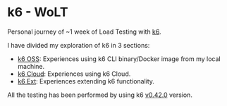 # k6 - WoLT

Personal journey of ~1 week of Load Testing with [k6](https://k6.io/).

I have divided my exploration of k6 in 3 sections:
- [k6 OSS](./k6): Experiences using k6 CLI binary/Docker image from my local machine.
- [k6 Cloud](./k6-cloud/): Experiences using k6 Cloud.
- [k6 Ext](./k6-ext/): Experiences extending k6 functionality.

All the testing has been performed by using k6 [v0.42.0](https://github.com/grafana/k6/releases/tag/v0.42.0) version.